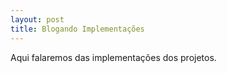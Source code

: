 ```yaml
---
layout: post
title: Blogando Implementações
---
```


Aqui falaremos das implementações dos projetos.

